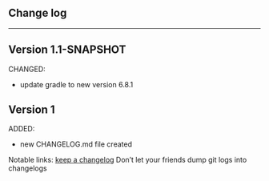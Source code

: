 ## Change log
----------------------

Version 1.1-SNAPSHOT
-------------

CHANGED:

- update gradle to new version 6.8.1

Version 1
-------------

ADDED:

- new CHANGELOG.md file created

Notable links:
[keep a changelog](http://keepachangelog.com/en/1.0.0/) Don’t let your friends dump git logs into
changelogs

